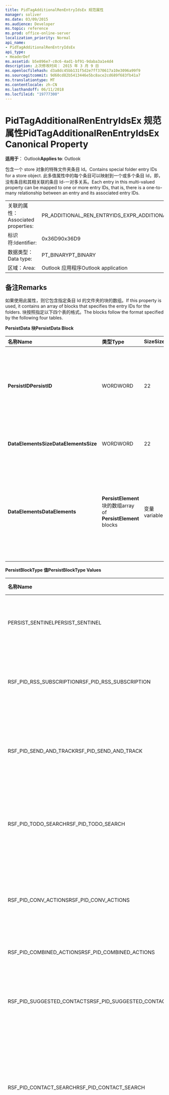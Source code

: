 ```yaml
---
title: PidTagAdditionalRenEntryIdsEx 规范属性
manager: soliver
ms.date: 03/09/2015
ms.audience: Developer
ms.topic: reference
ms.prod: office-online-server
localization_priority: Normal
api_name:
- PidTagAdditionalRenEntryIdsEx
api_type:
- HeaderDef
ms.assetid: b5e896e7-c0c6-4ad1-bf91-9daba3a1e4d4
description: 上次修改时间： 2015 年 3 月 9 日
ms.openlocfilehash: d3a8dc45bb131f5d2e7ff370617a10e3096a99f9
ms.sourcegitcommit: 9d60cd82b5413446e5bc8ace2cd689f683fb41a7
ms.translationtype: MT
ms.contentlocale: zh-CN
ms.lasthandoff: 06/11/2018
ms.locfileid: "19777300"
---
```

# <a name="pidtagadditionalrenentryidsex-canonical-property"></a><span data-ttu-id="6bf76-103">PidTagAdditionalRenEntryIdsEx 规范属性</span><span class="sxs-lookup"><span data-stu-id="6bf76-103">PidTagAdditionalRenEntryIdsEx Canonical Property</span></span>

  
  
<span data-ttu-id="6bf76-104">**适用于**： Outlook</span><span class="sxs-lookup"><span data-stu-id="6bf76-104">**Applies to**: Outlook</span></span> 
  
<span data-ttu-id="6bf76-105">包含一个 store 对象的特殊文件夹条目 Id。</span><span class="sxs-lookup"><span data-stu-id="6bf76-105">Contains special folder entry IDs for a store object.</span></span> <span data-ttu-id="6bf76-106">此多值属性中的每个条目可以映射到一个或多个条目 Id，即，没有条目和其相关联的条目 Id-一对多关系。</span><span class="sxs-lookup"><span data-stu-id="6bf76-106">Each entry in this multi-valued property can be mapped to one or more entry IDs, that is, there is a one-to-many relationship between an entry and its associated entry IDs.</span></span>
  
|||
|:-----|:-----|
|<span data-ttu-id="6bf76-107">关联的属性：</span><span class="sxs-lookup"><span data-stu-id="6bf76-107">Associated properties:</span></span>  <br/> |<span data-ttu-id="6bf76-108">PR_ADDITIONAL_REN_ENTRYIDS_EX</span><span class="sxs-lookup"><span data-stu-id="6bf76-108">PR_ADDITIONAL_REN_ENTRYIDS_EX</span></span>  <br/> |
|<span data-ttu-id="6bf76-109">标识符:</span><span class="sxs-lookup"><span data-stu-id="6bf76-109">Identifier:</span></span>  <br/> |<span data-ttu-id="6bf76-110">0x36D9</span><span class="sxs-lookup"><span data-stu-id="6bf76-110">0x36D9</span></span>  <br/> |
|<span data-ttu-id="6bf76-111">数据类型：</span><span class="sxs-lookup"><span data-stu-id="6bf76-111">Data type:</span></span>  <br/> |<span data-ttu-id="6bf76-112">PT_BINARY</span><span class="sxs-lookup"><span data-stu-id="6bf76-112">PT_BINARY</span></span>  <br/> |
|<span data-ttu-id="6bf76-113">区域：</span><span class="sxs-lookup"><span data-stu-id="6bf76-113">Area:</span></span>  <br/> |<span data-ttu-id="6bf76-114">Outlook 应用程序</span><span class="sxs-lookup"><span data-stu-id="6bf76-114">Outlook application</span></span>  <br/> |
   
## <a name="remarks"></a><span data-ttu-id="6bf76-115">备注</span><span class="sxs-lookup"><span data-stu-id="6bf76-115">Remarks</span></span>

<span data-ttu-id="6bf76-116">如果使用此属性，则它包含指定条目 Id 的文件夹的块的数组。</span><span class="sxs-lookup"><span data-stu-id="6bf76-116">If this property is used, it contains an array of blocks that specifies the entry IDs for the folders.</span></span> <span data-ttu-id="6bf76-117">块按照指定以下四个表的格式。</span><span class="sxs-lookup"><span data-stu-id="6bf76-117">The blocks follow the format specified by the following four tables.</span></span>
  
<span data-ttu-id="6bf76-118">**PersistData 块**</span><span class="sxs-lookup"><span data-stu-id="6bf76-118">**PersistData Block**</span></span>

|<span data-ttu-id="6bf76-119">**名称**</span><span class="sxs-lookup"><span data-stu-id="6bf76-119">**Name**</span></span>|<span data-ttu-id="6bf76-120">**类型**</span><span class="sxs-lookup"><span data-stu-id="6bf76-120">**Type**</span></span>|<span data-ttu-id="6bf76-121">**Size**</span><span class="sxs-lookup"><span data-stu-id="6bf76-121">**Size**</span></span>|<span data-ttu-id="6bf76-122">**说明**</span><span class="sxs-lookup"><span data-stu-id="6bf76-122">**Description**</span></span>|
|:-----|:-----|:-----|:-----|
|<span data-ttu-id="6bf76-123">**PersistID**</span><span class="sxs-lookup"><span data-stu-id="6bf76-123">**PersistID**</span></span> <br/> |<span data-ttu-id="6bf76-124">WORD</span><span class="sxs-lookup"><span data-stu-id="6bf76-124">WORD</span></span>  <br/> |<span data-ttu-id="6bf76-125">2</span><span class="sxs-lookup"><span data-stu-id="6bf76-125">2</span></span>  <br/> |<span data-ttu-id="6bf76-126">键入此**PersistData**条目标识符值。</span><span class="sxs-lookup"><span data-stu-id="6bf76-126">Type identifier value for this **PersistData** entry.</span></span> <span data-ttu-id="6bf76-127">请参阅有效的值列表中的"PersistBlockType 值"表。</span><span class="sxs-lookup"><span data-stu-id="6bf76-127">See the "PersistBlockType Values" table for the list of valid values.</span></span>  <br/> |
|<span data-ttu-id="6bf76-128">**DataElementsSize**</span><span class="sxs-lookup"><span data-stu-id="6bf76-128">**DataElementsSize**</span></span> <br/> |<span data-ttu-id="6bf76-129">WORD</span><span class="sxs-lookup"><span data-stu-id="6bf76-129">WORD</span></span>  <br/> |<span data-ttu-id="6bf76-130">2</span><span class="sxs-lookup"><span data-stu-id="6bf76-130">2</span></span>  <br/> |<span data-ttu-id="6bf76-131">大小 （以字节为单位， **DataElements**字段）。</span><span class="sxs-lookup"><span data-stu-id="6bf76-131">Size, in bytes, of the **DataElements** field.</span></span>  <br/> |
|<span data-ttu-id="6bf76-132">**DataElements**</span><span class="sxs-lookup"><span data-stu-id="6bf76-132">**DataElements**</span></span> <br/> |<span data-ttu-id="6bf76-133">**PersistElement**块的数组</span><span class="sxs-lookup"><span data-stu-id="6bf76-133">array of **PersistElement** blocks</span></span>  <br/> |<span data-ttu-id="6bf76-134">变量</span><span class="sxs-lookup"><span data-stu-id="6bf76-134">variable</span></span>  <br/> |<span data-ttu-id="6bf76-135">指示存储存在多少**PersistElement**条目。</span><span class="sxs-lookup"><span data-stu-id="6bf76-135">Indicates how many **PersistElement** entries exist for the store.</span></span> <span data-ttu-id="6bf76-136">请参阅此结构的格式的"PersistElement 块"表。</span><span class="sxs-lookup"><span data-stu-id="6bf76-136">See the "PersistElement Block" table for the format of this structure.</span></span>  <br/> |
   
<span data-ttu-id="6bf76-137">**PersistBlockType 值**</span><span class="sxs-lookup"><span data-stu-id="6bf76-137">**PersistBlockType Values**</span></span>

|<span data-ttu-id="6bf76-138">**名称**</span><span class="sxs-lookup"><span data-stu-id="6bf76-138">**Name**</span></span>|<span data-ttu-id="6bf76-139">**值**</span><span class="sxs-lookup"><span data-stu-id="6bf76-139">**Value**</span></span>|<span data-ttu-id="6bf76-140">**说明**</span><span class="sxs-lookup"><span data-stu-id="6bf76-140">**Description**</span></span>|
|:-----|:-----|:-----|
|<span data-ttu-id="6bf76-141">PERSIST_SENTINEL</span><span class="sxs-lookup"><span data-stu-id="6bf76-141">PERSIST_SENTINEL</span></span>  <br/> |<span data-ttu-id="6bf76-142">0x0000</span><span class="sxs-lookup"><span data-stu-id="6bf76-142">0x0000</span></span>  <br/> |<span data-ttu-id="6bf76-143">指示将处理没有更多的**PersistData**块。</span><span class="sxs-lookup"><span data-stu-id="6bf76-143">Indicates that no more **PersistData** blocks will be processed.</span></span>  <br/> |
|<span data-ttu-id="6bf76-144">RSF_PID_RSS_SUBSCRIPTION</span><span class="sxs-lookup"><span data-stu-id="6bf76-144">RSF_PID_RSS_SUBSCRIPTION</span></span>  <br/> |<span data-ttu-id="6bf76-145">0x8001</span><span class="sxs-lookup"><span data-stu-id="6bf76-145">0x8001</span></span>  <br/> |<span data-ttu-id="6bf76-146">指示此块包含数据的 RSS 订阅文件夹。</span><span class="sxs-lookup"><span data-stu-id="6bf76-146">Indicates that this block contains data for the RSS Subscriptions folder.</span></span>  <br/> |
|<span data-ttu-id="6bf76-147">RSF_PID_SEND_AND_TRACK</span><span class="sxs-lookup"><span data-stu-id="6bf76-147">RSF_PID_SEND_AND_TRACK</span></span>  <br/> |<span data-ttu-id="6bf76-148">0x8002</span><span class="sxs-lookup"><span data-stu-id="6bf76-148">0x8002</span></span>  <br/> |<span data-ttu-id="6bf76-149">指示此块包含跟踪邮件处理文件夹的数据。</span><span class="sxs-lookup"><span data-stu-id="6bf76-149">Indicates that this block contains data for the Tracked Mail Processing folder.</span></span>  <br/> |
|<span data-ttu-id="6bf76-150">RSF_PID_TODO_SEARCH</span><span class="sxs-lookup"><span data-stu-id="6bf76-150">RSF_PID_TODO_SEARCH</span></span>  <br/> |<span data-ttu-id="6bf76-151">0x8004</span><span class="sxs-lookup"><span data-stu-id="6bf76-151">0x8004</span></span>  <br/> |<span data-ttu-id="6bf76-152">指示此块包含待办事项搜索文件夹的数据。</span><span class="sxs-lookup"><span data-stu-id="6bf76-152">Indicates that this block contains data for the To-Do Search folder.</span></span>  <br/> |
|<span data-ttu-id="6bf76-153">RSF_PID_CONV_ACTIONS</span><span class="sxs-lookup"><span data-stu-id="6bf76-153">RSF_PID_CONV_ACTIONS</span></span>  <br/> |<span data-ttu-id="6bf76-154">0x8006</span><span class="sxs-lookup"><span data-stu-id="6bf76-154">0x8006</span></span>  <br/> |<span data-ttu-id="6bf76-155">指示此块包含数据的对话操作设置文件夹。</span><span class="sxs-lookup"><span data-stu-id="6bf76-155">Indicates that this block contains data for the Conversation Action Settings folder.</span></span>  <br/> |
|<span data-ttu-id="6bf76-156">RSF_PID_COMBINED_ACTIONS</span><span class="sxs-lookup"><span data-stu-id="6bf76-156">RSF_PID_COMBINED_ACTIONS</span></span>  <br/> |<span data-ttu-id="6bf76-157">0x8007</span><span class="sxs-lookup"><span data-stu-id="6bf76-157">0x8007</span></span>  <br/> |<span data-ttu-id="6bf76-158">保留此值。</span><span class="sxs-lookup"><span data-stu-id="6bf76-158">This value is reserved.</span></span>  <br/> |
|<span data-ttu-id="6bf76-159">RSF_PID_SUGGESTED_CONTACTS</span><span class="sxs-lookup"><span data-stu-id="6bf76-159">RSF_PID_SUGGESTED_CONTACTS</span></span>  <br/> |<span data-ttu-id="6bf76-160">0x8008</span><span class="sxs-lookup"><span data-stu-id="6bf76-160">0x8008</span></span>  <br/> |<span data-ttu-id="6bf76-161">指示此块包含建议的联系人文件夹的数据。</span><span class="sxs-lookup"><span data-stu-id="6bf76-161">Indicates that this block contains data for the Suggested Contacts folder.</span></span>  <br/> |
|<span data-ttu-id="6bf76-162">RSF_PID_CONTACT_SEARCH</span><span class="sxs-lookup"><span data-stu-id="6bf76-162">RSF_PID_CONTACT_SEARCH</span></span>  <br/> |<span data-ttu-id="6bf76-163">0x8009</span><span class="sxs-lookup"><span data-stu-id="6bf76-163">0x8009</span></span>  <br/> |<span data-ttu-id="6bf76-164">指示此块包含联系人搜索文件夹的数据。</span><span class="sxs-lookup"><span data-stu-id="6bf76-164">Indicates that this block contains data for the Contacts Search folder.</span></span>  <br/> <span data-ttu-id="6bf76-165">仅由 Outlook。</span><span class="sxs-lookup"><span data-stu-id="6bf76-165">Used only by Outlook.</span></span>  <br/> |
|<span data-ttu-id="6bf76-166">RSF_PID_BUDDYLIST_PDLS</span><span class="sxs-lookup"><span data-stu-id="6bf76-166">RSF_PID_BUDDYLIST_PDLS</span></span>  <br/> |<span data-ttu-id="6bf76-167">0x800A</span><span class="sxs-lookup"><span data-stu-id="6bf76-167">0x800A</span></span>  <br/> |<span data-ttu-id="6bf76-168">指示此块包含数据的即时消息 (IM) 联系人列表的文件夹。</span><span class="sxs-lookup"><span data-stu-id="6bf76-168">Indicates that this block contains data for the Instant Messaging (IM) Contact Lists folder.</span></span> <span data-ttu-id="6bf76-169">引用文件夹包含个人通讯组列表 (PDLs) 表示 IM 联系人列表中的每个组。</span><span class="sxs-lookup"><span data-stu-id="6bf76-169">The referenced folder contains Personal Distribution Lists (PDLs) representing each group within the IM Contact list.</span></span>  <br/> <span data-ttu-id="6bf76-170">Outlook 和 Exchange 使用。</span><span class="sxs-lookup"><span data-stu-id="6bf76-170">Used by both Outlook and Exchange.</span></span>  <br/> |
|<span data-ttu-id="6bf76-171">RSF_PID_BUDDYLIST_CONTACTS</span><span class="sxs-lookup"><span data-stu-id="6bf76-171">RSF_PID_BUDDYLIST_CONTACTS</span></span>  <br/> |<span data-ttu-id="6bf76-172">0x800B</span><span class="sxs-lookup"><span data-stu-id="6bf76-172">0x800B</span></span>  <br/> |<span data-ttu-id="6bf76-173">指示此块包含数据的 IM 联系人文件夹。</span><span class="sxs-lookup"><span data-stu-id="6bf76-173">Indicates that this block contains data for the IM Contacts folder.</span></span> <span data-ttu-id="6bf76-174">引用文件夹包含单个联系人的 IM 联系人列表组引用。</span><span class="sxs-lookup"><span data-stu-id="6bf76-174">The referenced folder contains the individual contacts referenced by the IM Contact List groups.</span></span>  <br/> <span data-ttu-id="6bf76-175">Outlook 和 Exchange 使用。</span><span class="sxs-lookup"><span data-stu-id="6bf76-175">Used by both Outlook and Exchange.</span></span>  <br/> |
   
<span data-ttu-id="6bf76-176">如果**PersistBlockType**值不是所定义此处， **PersistData**块被忽略，直到处理 PERSIST_SENTINEL **PersistID**或达到流末尾继续处理。</span><span class="sxs-lookup"><span data-stu-id="6bf76-176">If the **PersistBlockType** value is not one of the ones defined here, the **PersistData** block is ignored and processing is continued until either a PERSIST_SENTINEL **PersistID** is processed or the end of the stream is reached.</span></span> 
  
<span data-ttu-id="6bf76-177">**PersistElementBlock**</span><span class="sxs-lookup"><span data-stu-id="6bf76-177">**PersistElementBlock**</span></span>

|<span data-ttu-id="6bf76-178">**名称**</span><span class="sxs-lookup"><span data-stu-id="6bf76-178">**Name**</span></span>|<span data-ttu-id="6bf76-179">**类型**</span><span class="sxs-lookup"><span data-stu-id="6bf76-179">**Type**</span></span>|<span data-ttu-id="6bf76-180">**Size**</span><span class="sxs-lookup"><span data-stu-id="6bf76-180">**Size**</span></span>|<span data-ttu-id="6bf76-181">**说明**</span><span class="sxs-lookup"><span data-stu-id="6bf76-181">**Description**</span></span>|
|:-----|:-----|:-----|:-----|
|<span data-ttu-id="6bf76-182">**ElementID**</span><span class="sxs-lookup"><span data-stu-id="6bf76-182">**ElementID**</span></span> <br/> |<span data-ttu-id="6bf76-183">WORD</span><span class="sxs-lookup"><span data-stu-id="6bf76-183">WORD</span></span>  <br/> |<span data-ttu-id="6bf76-184">2</span><span class="sxs-lookup"><span data-stu-id="6bf76-184">2</span></span>  <br/> |<span data-ttu-id="6bf76-185">指定此**PersistElement**块的类型标识符值。</span><span class="sxs-lookup"><span data-stu-id="6bf76-185">Specifies the type identifier value for this **PersistElement** block.</span></span> <span data-ttu-id="6bf76-186">请参阅有效的值的列表的"PersistElementType 值"表。</span><span class="sxs-lookup"><span data-stu-id="6bf76-186">See the "PersistElementType Values" table for a list of valid values.</span></span>  <br/> |
|<span data-ttu-id="6bf76-187">**ElementDataSize**</span><span class="sxs-lookup"><span data-stu-id="6bf76-187">**ElementDataSize**</span></span> <br/> |<span data-ttu-id="6bf76-188">WORD</span><span class="sxs-lookup"><span data-stu-id="6bf76-188">WORD</span></span>  <br/> |<span data-ttu-id="6bf76-189">2</span><span class="sxs-lookup"><span data-stu-id="6bf76-189">2</span></span>  <br/> |<span data-ttu-id="6bf76-190">指定的大小，以字节为单位， **ElementData**字段。</span><span class="sxs-lookup"><span data-stu-id="6bf76-190">Specifies the size, in bytes, of the **ElementData** field.</span></span>  <br/> |
|<span data-ttu-id="6bf76-191">**ElementData**</span><span class="sxs-lookup"><span data-stu-id="6bf76-191">**ElementData**</span></span> <br/> |<span data-ttu-id="6bf76-192">二进制数据的数组</span><span class="sxs-lookup"><span data-stu-id="6bf76-192">array of binary data</span></span>  <br/> |<span data-ttu-id="6bf76-193">变量</span><span class="sxs-lookup"><span data-stu-id="6bf76-193">variable</span></span>  <br/> |<span data-ttu-id="6bf76-194">包含数据的此**PersistID** + **ElementID**对。</span><span class="sxs-lookup"><span data-stu-id="6bf76-194">Contains the data for this **PersistID** + **ElementID** pair.</span></span>  <br/> |
   
<span data-ttu-id="6bf76-195">**PersistElementType 值**</span><span class="sxs-lookup"><span data-stu-id="6bf76-195">**PersistElementType Values**</span></span>

|<span data-ttu-id="6bf76-196">**名称**</span><span class="sxs-lookup"><span data-stu-id="6bf76-196">**Name**</span></span>|<span data-ttu-id="6bf76-197">**值**</span><span class="sxs-lookup"><span data-stu-id="6bf76-197">**Value**</span></span>|<span data-ttu-id="6bf76-198">**ElementDataSize 的值**</span><span class="sxs-lookup"><span data-stu-id="6bf76-198">**Value of ElementDataSize**</span></span>|<span data-ttu-id="6bf76-199">**说明**</span><span class="sxs-lookup"><span data-stu-id="6bf76-199">**Description**</span></span>|
|:-----|:-----|:-----|:-----|
|<span data-ttu-id="6bf76-200">RSF_ELID_HEADER</span><span class="sxs-lookup"><span data-stu-id="6bf76-200">RSF_ELID_HEADER</span></span>  <br/> |<span data-ttu-id="6bf76-201">0x0002</span><span class="sxs-lookup"><span data-stu-id="6bf76-201">0x0002</span></span>  <br/> |<span data-ttu-id="6bf76-202">0x0004</span><span class="sxs-lookup"><span data-stu-id="6bf76-202">0x0004</span></span>  <br/> |<span data-ttu-id="6bf76-203">指示此块**ElementData**字段包含 DWORD 标头值。</span><span class="sxs-lookup"><span data-stu-id="6bf76-203">Indicates that this block's **ElementData** field contains a DWORD Header value.</span></span> <span data-ttu-id="6bf76-204">如何解释此值取决于的块**PersistID**类型。</span><span class="sxs-lookup"><span data-stu-id="6bf76-204">How this value is interpreted depends on the block's **PersistID** type.</span></span>  <br/> <span data-ttu-id="6bf76-205">对于[[MS OXOSFLD]](http://msdn.microsoft.com/library/a60e9c16-2ba8-424b-b60c-385a8a2837cb.aspx)中指定的所有**PersistID**类型，此值为零。</span><span class="sxs-lookup"><span data-stu-id="6bf76-205">For all **PersistID** types specified in [[MS-OXOSFLD]](http://msdn.microsoft.com/library/a60e9c16-2ba8-424b-b60c-385a8a2837cb.aspx), this value is zero.</span></span>  <br/> |
|<span data-ttu-id="6bf76-206">RSF_ELID_ENTRYID</span><span class="sxs-lookup"><span data-stu-id="6bf76-206">RSF_ELID_ENTRYID</span></span>  <br/> |<span data-ttu-id="6bf76-207">0x0001</span><span class="sxs-lookup"><span data-stu-id="6bf76-207">0x0001</span></span>  <br/> |<span data-ttu-id="6bf76-208">变量</span><span class="sxs-lookup"><span data-stu-id="6bf76-208">variable</span></span>  <br/> |<span data-ttu-id="6bf76-209">指示此块包含**PersistID**指定的文件夹的**EntryID** 。</span><span class="sxs-lookup"><span data-stu-id="6bf76-209">Indicates that this block contains the **EntryID** of the folder specified by **PersistID**.</span></span>  <br/> |
|<span data-ttu-id="6bf76-210">ELEMENT_SENTINEL</span><span class="sxs-lookup"><span data-stu-id="6bf76-210">ELEMENT_SENTINEL</span></span>  <br/> |<span data-ttu-id="6bf76-211">0x0000</span><span class="sxs-lookup"><span data-stu-id="6bf76-211">0x0000</span></span>  <br/> |<span data-ttu-id="6bf76-212">0x0000</span><span class="sxs-lookup"><span data-stu-id="6bf76-212">0x0000</span></span>  <br/> |<span data-ttu-id="6bf76-213">指示将处理没有更多的**PersistElement**块。</span><span class="sxs-lookup"><span data-stu-id="6bf76-213">Indicates that no more **PersistElement** blocks will be processed.</span></span>  <br/> |
   
<span data-ttu-id="6bf76-214">如果**PersistElementType**值不是所定义此处， **PersistElement**块被忽略，直到处理 ELEMENT_SENTINEL **ElementID**或达到流末尾继续处理。</span><span class="sxs-lookup"><span data-stu-id="6bf76-214">If the **PersistElementType** value is not one of the ones defined here, the **PersistElement** block is ignored and processing is continued until either an ELEMENT_SENTINEL **ElementID** is processed or the end of the stream is reached.</span></span> 
  
## <a name="related-resources"></a><span data-ttu-id="6bf76-215">相关资源</span><span class="sxs-lookup"><span data-stu-id="6bf76-215">Related resources</span></span>

### <a name="protocol-specifications"></a><span data-ttu-id="6bf76-216">协议规范</span><span class="sxs-lookup"><span data-stu-id="6bf76-216">Protocol specifications</span></span>

<span data-ttu-id="6bf76-217">[[MS OXPROPS]](http://msdn.microsoft.com/library/f6ab1613-aefe-447d-a49c-18217230b148%28Office.15%29.aspx)</span><span class="sxs-lookup"><span data-stu-id="6bf76-217">[[MS-OXPROPS]](http://msdn.microsoft.com/library/f6ab1613-aefe-447d-a49c-18217230b148%28Office.15%29.aspx)</span></span>
  
> <span data-ttu-id="6bf76-218">提供了相关的 Exchange Server 协议规范参考。</span><span class="sxs-lookup"><span data-stu-id="6bf76-218">Provides references to related Exchange Server protocol specifications.</span></span>
    
<span data-ttu-id="6bf76-219">[[MS OXCSPAM]](http://msdn.microsoft.com/library/522f8587-4aed-4cd6-831b-40bd87862189%28Office.15%29.aspx)</span><span class="sxs-lookup"><span data-stu-id="6bf76-219">[[MS-OXCSPAM]](http://msdn.microsoft.com/library/522f8587-4aed-4cd6-831b-40bd87862189%28Office.15%29.aspx)</span></span>
  
> <span data-ttu-id="6bf76-220">允许处理的允许/阻止列表，并确定的垃圾邮件。</span><span class="sxs-lookup"><span data-stu-id="6bf76-220">Enables the handling of allow/block lists and the determination of junk email messages.</span></span>
    
<span data-ttu-id="6bf76-221">[[MS OXOSFLD]](http://msdn.microsoft.com/library/a60e9c16-2ba8-424b-b60c-385a8a2837cb%28Office.15%29.aspx)</span><span class="sxs-lookup"><span data-stu-id="6bf76-221">[[MS-OXOSFLD]](http://msdn.microsoft.com/library/a60e9c16-2ba8-424b-b60c-385a8a2837cb%28Office.15%29.aspx)</span></span>
  
> <span data-ttu-id="6bf76-222">指定的属性和用于创建和邮箱中查找的特殊文件夹的操作。</span><span class="sxs-lookup"><span data-stu-id="6bf76-222">Specifies the properties and operations for creating and locating the special folders in a mailbox.</span></span>
    
<span data-ttu-id="6bf76-223">[[MS OXPHISH]](http://msdn.microsoft.com/library/ed49ab26-ba13-4d4c-8a94-98d4ceecd4b7%28Office.15%29.aspx)</span><span class="sxs-lookup"><span data-stu-id="6bf76-223">[[MS-OXPHISH]](http://msdn.microsoft.com/library/ed49ab26-ba13-4d4c-8a94-98d4ceecd4b7%28Office.15%29.aspx)</span></span>
  
> <span data-ttu-id="6bf76-224">标识，并将标记旨在到非可靠来源欺骗透露敏感信息 （如密码和其他个人信息） 的收件人的电子邮件。</span><span class="sxs-lookup"><span data-stu-id="6bf76-224">Identifies and marks email messages that are designed to trick recipients into divulging sensitive information (such as passwords and other personal information) to a non-trustworthy source.</span></span>
    
### <a name="header-files"></a><span data-ttu-id="6bf76-225">头文件</span><span class="sxs-lookup"><span data-stu-id="6bf76-225">Header files</span></span>

<span data-ttu-id="6bf76-226">Mapitags.h</span><span class="sxs-lookup"><span data-stu-id="6bf76-226">Mapitags.h</span></span>
  
> <span data-ttu-id="6bf76-227">包含列为相关属性的属性的定义。</span><span class="sxs-lookup"><span data-stu-id="6bf76-227">Contains definitions of properties listed as associated properties.</span></span>
    
<span data-ttu-id="6bf76-228">Mapidefs.h</span><span class="sxs-lookup"><span data-stu-id="6bf76-228">Mapidefs.h</span></span>
  
> <span data-ttu-id="6bf76-229">提供数据类型定义。</span><span class="sxs-lookup"><span data-stu-id="6bf76-229">Provides data type definitions.</span></span>
    
## <a name="see-also"></a><span data-ttu-id="6bf76-230">另请参阅</span><span class="sxs-lookup"><span data-stu-id="6bf76-230">See also</span></span>



[<span data-ttu-id="6bf76-231">MAPI 属性概述</span><span class="sxs-lookup"><span data-stu-id="6bf76-231">MAPI Property Overview</span></span>](mapi-property-overview.md)
  
[<span data-ttu-id="6bf76-232">MAPI 规范属性</span><span class="sxs-lookup"><span data-stu-id="6bf76-232">MAPI Canonical Properties</span></span>](mapi-canonical-properties.md)
  
[<span data-ttu-id="6bf76-233">映射到 MAPI 名称的规范属性名称</span><span class="sxs-lookup"><span data-stu-id="6bf76-233">Mapping Canonical Property Names to MAPI Names</span></span>](mapping-canonical-property-names-to-mapi-names.md)
  
[<span data-ttu-id="6bf76-234">MAPI 名称映射到规范属性名称</span><span class="sxs-lookup"><span data-stu-id="6bf76-234">Mapping MAPI Names to Canonical Property Names</span></span>](mapping-mapi-names-to-canonical-property-names.md)


